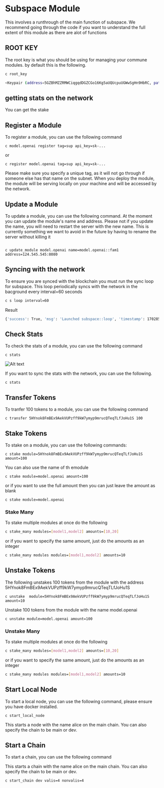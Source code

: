 # Subspace Module

This involves a runthrough of the main function of subspace. We recommend going through the code if you want to understand the full extent of this module as there are alot of functions


## ROOT KEY

The root key is what you should be using for managing your commune modules. by default this is the following.

```bash 
c root_key
```

```bash
<Keypair (address=5GZBhMZZRMWCiqgqdDGZCGo16Kg5aUQUcpuUGWwSgHn9HbRC, path=module,  crypto_type: SR25519)>
```


## getting stats on the network

You can get the stake 

## Register a Module
To register a module, you can use the following command

```
c model.openai register tag=sup api_key=sk-...
```

or

```
c register model.openai tag=sup api_key=sk-...
```

Please make sure you specify a unique tag, as it will not go through if someone else has that name on the subnet. When you deploy the module, the module will be serving locally on your machine and will be accessed by the network.


## Update a Module

To update a module, you can use the following command. At the moment you can update the module's name and address. Please not if you update the name, you will need to restart the server with the new name. This is currently something we want to avoid in the future by having to rename the server without killing it 

```

c update_module model.openai name=model.openai::fam1 address=124.545.545:8080
```


## Syncing with the network 

To ensure you are synced with the blockchain you must run the sync loop for subspace.
This loop periodically syncs with the network in the bacground every interval=60 seconds

```bash
c s loop interval=60
```
Result
```bash
{'success': True, 'msg': 'Launched subspace::loop', 'timestamp': 1702854431}

```




## Check Stats

To check the stats of a module, you can use the following command

```
c stats
```

![Alt text](image.png)

If you want to sync the stats with the network, you can use the following.

```
c stats
```



## Transfer Tokens

To tranfer 100 tokens to a module, you can use the following command

```
c transfer 5HYnok8FmBEx9AekVUPzff9kW7ymyp9mrucQTeqTLfJoHu1S 100 
```


## Stake Tokens

To stake on a module, you can use the following commands:

```
c stake module=5HYnok8FmBEx9AekVUPzff9kW7ymyp9mrucQTeqTLfJoHu1S amount=100
```
You can also use the name of th emodule
```
c stake module=model.openai amount=100
```

or if you want to use the full amount then you can just leave the amount as blank 
```
c stake module=model.openai
```

### Stake Many

To stake multiple modules at once do the following

```bash 
c stake_many modules=[model1,model2] amounts=[10,20]
```

or if you want to specify the same amount, just do the amounts as an integer

```bash 
c stake_many modules modules=[model1,model2] amounts=10
```





## Unstake Tokens

The following unstakes 100 tokens from the module with the address 5HYnok8FmBEx9AekVUPzff9kW7ymyp9mrucQTeqTLfJoHu1S

```
c unstake  module=5HYnok8FmBEx9AekVUPzff9kW7ymyp9mrucQTeqTLfJoHu1S amount=10
```


Unstake 100 tokens from the module with the name model.openai
```
c unstake module=model.openai amount=100
```

### Unstake Many

To stake multiple modules at once do the following

```bash 
c stake_many modules=[model1,model2] amounts=[10,20]
```

or if you want to specify the same amount, just do the amounts as an integer

```bash 
c stake_many modules modules=[model1,model2] amounts=10
```



## Start Local Node

To start a local node, you can use the following command, please ensure you have docker installed.

```
c start_local_node
```

This starts a node with the name alice on the main chain. You can also specify the chain to be main or dev.


## Start a Chain

To start a chain, you can use the following command


This starts a chain with the name alice on the main chain. You can also specify the chain to be main or dev.

```
c start_chain dev valis=4 nonvalis=4
```














